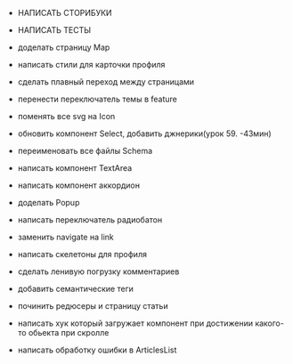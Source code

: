 - НАПИСАТЬ СТОРИБУКИ
- НАПИСАТЬ ТЕСТЫ

- доделать страницу Map
- написать стили для карточки профиля
- сделать плавный переход между страницами
- перенести переключатель темы в feature
- поменять все svg на Icon
- обновить компонент Select, добавить джнерики(урок 59. -43мин)
- переименовать все файлы Schema

- написать компонент TextArea
- написать компонент аккордион
- доделать Popup
- написать переключатель радиобатон

- заменить navigate на link
- написать скелетоны для профиля
- сделать ленивую погрузку комментариев
- добавить семантические теги
- починить редюсеры  и страницу статьи
- написать хук который загружает компонент при достижении какого-то обьекта при скролле
- написать обработку ошибки в ArticlesList